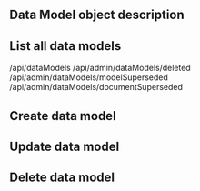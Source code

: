 ## Data Model object description



## List all data models


<endpoint class="get">/api/dataModels</endpoint>
<endpoint class="get">/api/admin/dataModels/deleted</endpoint>
<endpoint class="get">/api/admin/dataModels/modelSuperseded</endpoint>
<endpoint class="get">/api/admin/dataModels/documentSuperseded</endpoint>


## Create data model

## Update data model

## Delete data model
 
